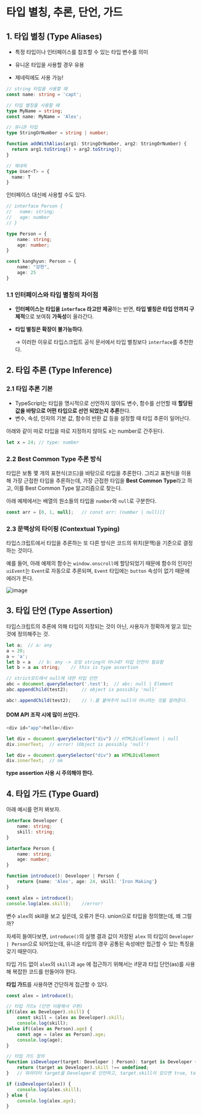 # 타입 별칭, 추론, 단언, 가드

## 1. 타입 별칭 (Type Aliases)

- 특정 타입이나 인터페이스를 참조할 수 있는 타입 변수를 의미

- 유니온 타입을 사용할 경우 유용

- 제네릭에도 사용 가능!

```ts
// string 타입을 사용할 때
const name: string = 'capt';

// 타입 별칭을 사용할 때
type MyName = string;
const name: MyName = 'Alex';

// 유니온 타입
type StringOrNumber = string | number;

function addWithAlias(arg1: StringOrNumber, arg2: StringOrNumber) {
  return arg1.toString() + arg2.toString();
}

// 제네릭
type User<T> = {
  name: T
}
```



인터페이스 대신에 사용할 수도 있다.

```typescript
// interface Person {
// 	 name: string;
// 	 age: number
// }

type Person = {
    name: string;
    age: number;
}

const kanghyun: Person = {
    name: "강현",
    age: 25
}
```



### 1.1 인터페이스와 타입 별칭의 차이점

- **인터페이스는 타입을 `interface` 라고만 제공**하는 반면, **타입 별칭은 타입 안까지 구체적**으로 보여줘 **가독성**이 올라간다.
- **타입 별칭은 확장이 불가능하다**. 

  → 이러한 이유로 타입스크립트 공식 문서에서 타입 별칭보다  `interface`를 추천한다.



## 2. 타입 추론 (Type Inference)

### 2.1 타입 추론 기본

- TypeScript는 타입을 명시적으로 선언하지 않아도 변수, 함수를 선언할 때 **할당된 값을 바탕으로 어떤 타입으로 선언 되었는지 추론**한다.
- 변수, 속성, 인자의 기본 값, 함수의 반환 값 등을 설정할 때 타입 추론이 일어난다.



아래와 같이 따로 타입을 따로 지정하지 않아도 x는 number로 간주된다.

```ts
let x = 24;	// type: number
```

 

### 2.2 Best Common Type 추론 방식

타입은 보통 몇 개의 표현식(코드)을 바탕으로 타입을 추론한다. 그리고 표현식을 이용해 가장 근접한 타입을 추론하는데, 가장 근접한 타입을 **Best Common Type**라고 하고, 이를 Best Common Type 알고리즘으로 찾는다.

아래 예제에서는 배열의 원소들의 타입을 `number`와 `null`로 구분한다.

```typescript
const arr = [0, 1, null];	// const arr: (number | null)[]
```



### 2.3 문맥상의 타이핑 (Contextual Typing)

타입스크립트에서 타입을 추론하는 또 다른 방식은 코드의 위치(문맥)을 기준으로 결정하는 것이다.

예를 들어, 아래 예제의 함수는 `window.onscroll`에 할당되었기 때문에 함수의 인자인 `uiEvent`는 `Event`로 자동으로 추론되며, `Event` 타입에는 `button` 속성이 없기 때문에 에러가 뜬다.

![image](https://user-images.githubusercontent.com/70627979/198697441-86ae1a73-d84a-4a72-ba9c-33f889aebcd2.png)



## 3. 타입 단언 (Type Assertion)

타입스크립트의 추론에 의해 타입이 지정되는 것이 아닌, 사용자가 정확하게 알고 있는 것에 정의해주는 것.

```ts
let a;	// a: any
a = 20;
a = 'a';
let b = a	// b: any -> 오잉 string이 아니네? 타입 단언이 필요함
let b = a as string;	// this is type assertion
```

```ts
// strict모드에서 null에 대한 타입 단언
abc = document.querySelector('.test');	// abc: null | Element
abc.appendChild(test2);		// object is possibly 'null'

abc!.appendChild(test2);	// !.를 붙여주어 null이 아니라는 것을 알려준다.
```



#### **DOM API** 조작 시에 많이 쓰인다.

```typescript
<div id="app">hello</div>

let div = document.querySelector("div")	// HTMLDivElement | null
div.innerText;	// error! (Object is possibly 'null')

let div = document.querySelector("div") as HTMLDivElement
div.innerText;	// ok

```

**type assertion 사용 시 주의해야 한다.**



## 4. 타입 가드 (Type Guard)

아래 예시를 먼저 봐보자.

```ts
interface Developer {
    name: string;
    skill: string;
}

interface Person {
    name: string;
    age: number;
}

function introduce(): Developer | Person {
    return {name: 'Alex', age: 24, skill: 'Iron Making'}
}

const alex = introduce();
console.log(alex.skill);	//error!
```

변수 `alex`의 skill을 보고 싶은데, 오류가 뜬다. union으로 타입을 정의했는데, 왜 그럴까?

자세히 들여다보면, `introduce()`의 실행 결과 값이 저장된 `alex` 의 타입이 `Developer | Person`으로 되어있는데, 유니온 타입의 경우 공통된 속성에만 접근할 수 있는 특징을 갖기 때문이다.

타입 가드 없이 `alex`의 `skill`과 `age` 에 접근하기 위해서는 if문과 타입 단언(as)를 사용해 복잡한 코드를 만들어야 한다. 

**타입 가드**를 사용하면 간단하게 접근할 수 있다.

```ts
const alex = introduce();

// 타입 가드x (단언 이용해서 구현)
if((alex as Developer).skill) {
    const skill = (alex as Developer).skill;
    console.log(skill);
}else if((alex as Person).age) {
    const age = (alex as Person).age;
    console.log(age);
}

// 타입 가드 정의
function isDeveloper(target: Developer | Person): target is Developer {
    return (target as Developer).skill !== undefined;
}	// 파라미터 target을 Developer로 단언하고, target.skill이 있으면 true, target은 Developer가 된다.

if (isDeveloper(alex)) {
    console.log(alex.skill);
} else {
    console.log(alex.age);
}
```

